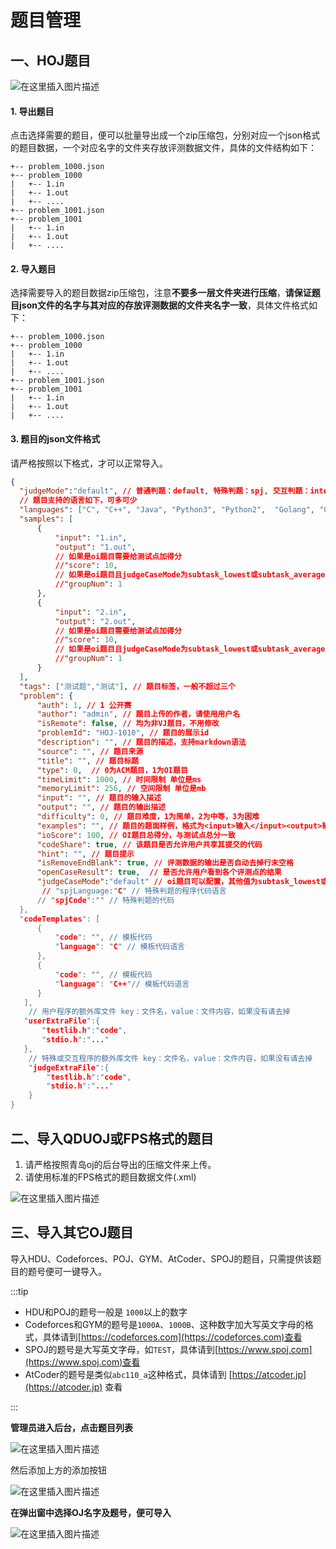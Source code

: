 # 题目管理

## 一、HOJ题目

![在这里插入图片描述](https://img-blog.csdnimg.cn/f059e38d31c44906b35ad4ff0d488013.png?x-oss-process=image/watermark,type_d3F5LXplbmhlaQ,shadow_50,text_Q1NETiBASGltaXRfWkg=,size_20,color_FFFFFF,t_70,g_se,x_16)

#### 1. 导出题目

点击选择需要的题目，便可以批量导出成一个zip压缩包，分别对应一个json格式的题目数据，一个对应名字的文件夹存放评测数据文件，具体的文件结构如下：

```
+-- problem_1000.json
+-- problem_1000
|   +-- 1.in
|   +-- 1.out
|   +-- ....
+-- problem_1001.json
+-- problem_1001
|   +-- 1.in
|   +-- 1.out
|   +-- ....
```

#### 2. 导入题目

选择需要导入的题目数据zip压缩包，注意**不要多一层文件夹进行压缩**，**请保证题目json文件的名字与其对应的存放评测数据的文件夹名字一致**，具体文件格式如下：

```
+-- problem_1000.json
+-- problem_1000
|   +-- 1.in
|   +-- 1.out
|   +-- ....
+-- problem_1001.json
+-- problem_1001
|   +-- 1.in
|   +-- 1.out
|   +-- ....
```

#### 3. 题目的json文件格式

请严格按照以下格式，才可以正常导入。

```json
{
  "judgeMode":"default", // 普通判题：default, 特殊判题：spj, 交互判题：interactive
  // 题目支持的语言如下，可多可少
  "languages": ["C", "C++", "Java", "Python3", "Python2",  "Golang", "C#"], 
  "samples": [
      {
          "input": "1.in", 
          "output": "1.out",
          // 如果是oi题目需要给测试点加得分
          //"score": 10,
          // 如果是oi题目且judgeCaseMode为subtask_lowest或subtask_average可以配置分组
          //"groupNum": 1
      },
      {
          "input": "2.in", 
          "output": "2.out",
          // 如果是oi题目需要给测试点加得分
          //"score": 10,
          // 如果是oi题目且judgeCaseMode为subtask_lowest或subtask_average可以配置分组
          //"groupNum": 1
      }
  ], 
  "tags": ["测试题","测试"], // 题目标签，一般不超过三个 
  "problem": {
      "auth": 1, // 1 公开赛
      "author": "admin", // 题目上传的作者，请使用用户名
      "isRemote": false, // 均为非VJ题目，不用修改
      "problemId": "HOJ-1010", // 题目的展示id
      "description": "", // 题目的描述，支持markdown语法
      "source": "", // 题目来源
      "title": "", // 题目标题
      "type": 0,  // 0为ACM题目，1为OI题目
      "timeLimit": 1000, // 时间限制 单位是ms
      "memoryLimit": 256, // 空间限制 单位是mb
      "input": "", // 题目的输入描述
      "output": "", // 题目的输出描述
      "difficulty": 0, // 题目难度，1为简单，2为中等，3为困难
      "examples": "", // 题目的题面样例，格式为<input>输入</input><output>输出</output><input>输入</input><output>输出</output>
      "ioScore": 100, // OI题目总得分，与测试点总分一致
      "codeShare": true, // 该题目是否允许用户共享其提交的代码 
      "hint": "", // 题目提示
      "isRemoveEndBlank": true, // 评测数据的输出是否自动去掉行末空格
      "openCaseResult": true,  // 是否允许用户看到各个评测点的结果
      "judgeCaseMode":"default" // oi题目可以配置，其他值为subtask_lowest或subtask_average
       // "spjLanguage:"C" // 特殊判题的程序代码语言
      // "spjCode":"" // 特殊判题的代码
  }, 
  "codeTemplates": [
      {
          "code": "", // 模板代码
          "language": "C" // 模板代码语言
      }, 
      {
          "code": "", // 模板代码
          "language": "C++"// 模板代码语言
      }
   ],
    // 用户程序的额外库文件 key：文件名，value：文件内容，如果没有请去掉
   "userExtraFile":{
       "testlib.h":"code",
       "stdio.h":"..."
   },
    // 特殊或交互程序的额外库文件 key：文件名，value：文件内容，如果没有请去掉
    "judgeExtraFile":{
        "testlib.h":"code",
        "stdio.h":"..."
    }
}
```

## 二、导入QDUOJ或FPS格式的题目

1. 请严格按照青岛oj的后台导出的压缩文件来上传。
2. 请使用标准的FPS格式的题目数据文件(.xml)

![在这里插入图片描述](https://img-blog.csdnimg.cn/57c6518fb9fe426088c064d85dd110d3.png?x-oss-process=image/watermark,type_ZHJvaWRzYW5zZmFsbGJhY2s,shadow_50,text_Q1NETiBASGltaXRfWkg=,size_20,color_FFFFFF,t_70,g_se,x_16)



## 三、导入其它OJ题目

导入HDU、Codeforces、POJ、GYM、AtCoder、SPOJ的题目，只需提供该题目的题号便可一键导入。

:::tip

- HDU和POJ的题号一般是 `1000`以上的数字
- Codeforces和GYM的题号是`1000A`、`1000B`、这种数字加大写英文字母的格式，具体请到[https://codeforces.com](https://codeforces.com)查看
- SPOJ的题号是大写英文字母，如`TEST`，具体请到[https://www.spoj.com](https://www.spoj.com)查看
- AtCoder的题号是类似`abc110_a`这种格式，具体请到 [https://atcoder.jp](https://atcoder.jp) 查看

:::

**管理员进入后台，点击题目列表**

![在这里插入图片描述](https://img-blog.csdnimg.cn/5304425397f249808b7ea0ea2a0153cc.png?x-oss-process=image/watermark,type_d3F5LXplbmhlaQ,shadow_50,text_Q1NETiBASGltaXRfWkg=,size_20,color_FFFFFF,t_70,g_se,x_16)

然后添加上方的添加按钮

![在这里插入图片描述](https://img-blog.csdnimg.cn/20210523222914722.png)



**在弹出窗中选择OJ名字及题号，便可导入**



![在这里插入图片描述](https://img-blog.csdnimg.cn/20210523223042100.png?x-oss-process=image/watermark,type_ZmFuZ3poZW5naGVpdGk,shadow_10,text_aHR0cHM6Ly9ibG9nLmNzZG4ubmV0L3dlaXhpbl80Mzg1MzA5Nw==,size_16,color_FFFFFF,t_70)
